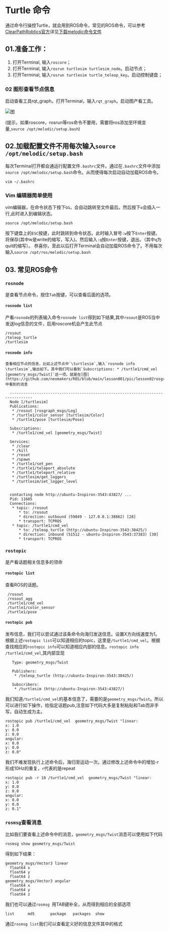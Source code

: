 # Turtle 命令
   通过命令行操控Turtle，就会用到ROS命令，常见的ROS命令，可以参考[ClearPathRobtics官方](https://clearpathrobotics.com/ros-robot-operating-system-cheat-sheet/)详见[下载melodic命令文件]()
## 01.准备工作：
   1. 打开Terminal, 输入```roscore```；
   2. 打开Terminal, 输入```rosrun turtlesim turtlesim_node```。启动节点；
   3. 打开Terminal, 输入```rosrun turtlesim turtle_teleop_key```。启动控制键盘；
### 02 图形查看节点信息
   启动查看工具rqt_graph。打开Terminal，输入```rqt_graph```。启动图产看工具。
     
   ![图](https://github.com/neomakers/ROS/blob/main/lesson001/pic/lesson02rosgraph.png)

   (提示，如果roscore，rosrun等ros命令不要用，需要将ros添加至环境变量,```source /opt/melodic/setup.bash```)

## 02.加载配置文件不用每次输入```source /opt/melodic/setup.bash```
   每次Terminal打开都会通运行配置文件`.bashrc`文件。通过在`.bashrc`文件中添加```source /opt/melodic/setup.bash```命令。从而使得每次启动自动加载ROS命令。
```SHELL
vim ~/.bashrc
```
### Vim 编辑器简单使用
   vim编辑器，在命令状态下按下`GG`，会自动跳转至文件最后。然后按下`o`会插入一行,此时进入到编辑状态。
```SHELL
source /opt/melodic/setup.bash
```
   按下键盘上的`ESC`按键，此时跳转到命令状态。此时输入冒号`:w`按下`Enter`按键。将保存(其中w是write的缩写，写入)。然后输入`:q`按`Enter`按键，退出。（其中`q`为quit的缩写）。
   恭喜你，至此以后打开Terminal会自动加载ROS命令了。不用每次输入`source /opt/ros/melodic/setup.bash`

## 03. 常见ROS命令
### `rosnode`
   是查看节点命令，按住`Tab`按键，可以查看后面的选项。
#### `rosnode list`
   产看`rosnode`的列表输入命令`rosnode list`得到如下结果,其中`rosout`是ROS当中发送log信息的文件，启用roscore机会产生此节点
  ```SHELL
  /rosout
  /teleop_turtle
  /turtlesim
  ```
#### `rosnode info`
    查看相应节点的信息，比如上述节点中`\turtlesim`,输入`rosnode info \turtlesim`,输出如下。其中我们可以看到`Subscriptions: * /turtle1/cmd_vel [geometry_msgs/Twist]`这一项。就是在[图](https://github.com/neomakers/ROS/blob/main/lesson001/pic/lesson02rosgraph.png)中看到的消息
  ```SHELL
    --------------------------------------------------------------------------------
    Node [/turtlesim]
    Publications: 
     * /rosout [rosgraph_msgs/Log]
     * /turtle1/color_sensor [turtlesim/Color]
     * /turtle1/pose [turtlesim/Pose]
    
    Subscriptions: 
     * /turtle1/cmd_vel [geometry_msgs/Twist]
    
    Services: 
     * /clear
     * /kill
     * /reset
     * /spawn
     * /turtle1/set_pen
     * /turtle1/teleport_absolute
     * /turtle1/teleport_relative
     * /turtlesim/get_loggers
     * /turtlesim/set_logger_level
    
    
    contacting node http://ubuntu-Inspiron-3543:43827/ ...
    Pid: 11685
    Connections:
     * topic: /rosout
        * to: /rosout
        * direction: outbound (59849 - 127.0.0.1:38862) [28]
        * transport: TCPROS
     * topic: /turtle1/cmd_vel
        * to: /teleop_turtle (http://ubuntu-Inspiron-3543:38425/)
        * direction: inbound (51512 - ubuntu-Inspiron-3543:37383) [30]
        * transport: TCPROS

  ```
### `rostopic`
  是产看话题相关信息多的领命
  #### `rostopic list`
  查看ROS的话题。
  ```SHELL
   /rosout
   /rosout_agg
   /turtle1/cmd_vel
   /turtle1/color_sensor
   /turtle1/pose
  ```
  ####  `rostopic pub`
  发布信息，我们可以尝试通过该条命令向海归发送信息。设置X方向线速度为1。根据上述`rostopic list`可以知道相应的topic，这里是`/turtle1/cmd_vel`。根据查找相应的`rostopic info`可以知道相应内部的信息。`rostopic info /turtle1/cmd_vel`,其内部显现
   ```SHELL
      Type: geometry_msgs/Twist
      
      Publishers: 
       * /teleop_turtle (http://ubuntu-Inspiron-3543:38425/)
      
      Subscribers: 
       * /turtlesim (http://ubuntu-Inspiron-3543:43827/)
   ```
   
   我们知道`/turtle1/cmd_vel`的基本信息了，需要的是`geometry_msgs/Twist`。所以可以进行如下操作，给指定话题pub,注意如下代码大多是复制粘贴和Tab而非手写，自动生成为主。
   ```SHELL
   rostopic pub /turtle1/cmd_vel  geometry_msgs/Twist "linear:
   x: 1.0
   y: 0.0
   z: 0.0
   angular:
   x: 0.0
   y: 0.0
   z: 0.0" 
   ```
   我们不难发现执行上述命令后，海归至运动一次。通过修改上述命令中的增加-r 形成10Hz的重复，`r`代表的是repeat
   
   ```SHELL
   rostopic pub -r 10 /turtle1/cmd_vel  geometry_msgs/Twist "linear:
   x: 1.0
   y: 0.0
   z: 0.0
   angular:
   x: 0.0
   y: 0.0
   z: 0.1" 
   ```
   ### `rosmsg`查看消息
   比如我们要查看上述命令中的消息，`geometry_msgs/Twist`消息可以使用如下代码
   ```SHELL
   rosmsg show geometry_msgs/Twist
   ```
   得到如下结果：
   ```SHELL
   geometry_msgs/Vector3 linear
     float64 x
     float64 y
     float64 z
   geometry_msgs/Vector3 angular
     float64 x
     float64 y
     float64 z
   ```
   我们也可以通过`rosmsg `用TAB键补全，从而得到相应的全部选项
   ```SHELL
   list      md5       package   packages  show 
   ```
   通过`rosmsg list`我们可以查看定义好的信息文件其中的格式

